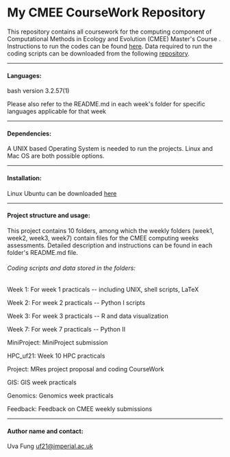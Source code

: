 # My CMEE CourseWork Repository

This repository contains all coursework for the computing component of Computational Methods in Ecology and Evolution (CMEE) Master's Course .
Instructions to run the codes can be found [here](https://mhasoba.github.io/TheMulQuaBio/intro.html).
Data required to run the coding scripts can be downloaded from the following [repository](https://github.com/mhasoba/TheMulQuaBio).
******************
#### Languages:
bash version 3.2.57(1)

Please also refer to the README.md in each week's folder for specific languages applicable for that week

*****************
#### Dependencies:
A UNIX based Operating System is needed to run the projects. Linux and Mac OS are both possible options.
*****************
#### Installation:
Linux Ubuntu can be downloaded [here](https://ubuntu.com/)
*****************
#### Project structure and usage:
This project contains 10 folders, among which the weekly folders (week1, week2, week3, week7) contain files for the CMEE computing weeks assessments. Detailed description and instructions can be found in each folder's README.md file.


###### Coding scripts and data stored in the folders:
Week 1: For week 1 practicals -- including UNIX, shell scripts, LaTeX

Week 2: For week 2 practicals -- Python I scripts

Week 3: For week 3 practicals -- R and data visualization

Week 7: For week 7 practicals -- Python II

MiniProject: MiniProject submission

HPC_uf21: Week 10 HPC practicals

Project: MRes project proposal and coding CourseWork

GIS: GIS week practicals

Genomics: Genomics week practicals

Feedback: Feedback on CMEE weekly submissions

************************************
#### Author name and contact:
Uva Fung uf21@imperial.ac.uk
